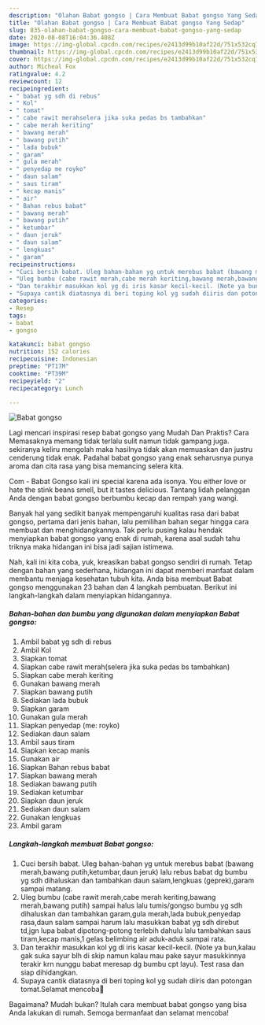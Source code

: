 ```yaml
---
description: "Olahan Babat gongso | Cara Membuat Babat gongso Yang Sedap"
title: "Olahan Babat gongso | Cara Membuat Babat gongso Yang Sedap"
slug: 835-olahan-babat-gongso-cara-membuat-babat-gongso-yang-sedap
date: 2020-08-08T16:04:36.408Z
image: https://img-global.cpcdn.com/recipes/e2413d99b10af22d/751x532cq70/babat-gongso-foto-resep-utama.jpg
thumbnail: https://img-global.cpcdn.com/recipes/e2413d99b10af22d/751x532cq70/babat-gongso-foto-resep-utama.jpg
cover: https://img-global.cpcdn.com/recipes/e2413d99b10af22d/751x532cq70/babat-gongso-foto-resep-utama.jpg
author: Micheal Fox
ratingvalue: 4.2
reviewcount: 12
recipeingredient:
- " babat yg sdh di rebus"
- " Kol"
- " tomat"
- " cabe rawit merahselera jika suka pedas bs tambahkan"
- " cabe merah keriting"
- " bawang merah"
- " bawang putih"
- " lada bubuk"
- " garam"
- " gula merah"
- " penyedap me royko"
- " daun salam"
- " saus tiram"
- " kecap manis"
- " air"
- " Bahan rebus babat"
- " bawang merah"
- " bawang putih"
- " ketumbar"
- " daun jeruk"
- " daun salam"
- " lengkuas"
- " garam"
recipeinstructions:
- "Cuci bersih babat. Uleg bahan-bahan yg untuk merebus babat (bawang merah,bawang putih,ketumbar,daun jeruk) lalu rebus babat dg bumbu yg sdh dihaluskan dan tambahkan daun salam,lengkuas (geprek),garam sampai matang."
- "Uleg bumbu (cabe rawit merah,cabe merah keriting,bawang merah,bawang putih) sampai halus lalu tumis/gongso bumbu yg sdh dihaluskan dan tambahkan garam,gula merah,lada bubuk,penyedap rasa,daun salam sampai harum lalu masukkan babat yg sdh direbut td,jgn lupa babat dipotong-potong terlebih dahulu lalu tambahkan saus tiram,kecap manis,1 gelas belimbing air aduk-aduk sampai rata."
- "Dan terakhir masukkan kol yg di iris kasar kecil-kecil. (Note ya bun,kalau gak suka sayur blh di skip namun kalau mau pake sayur masukkinnya terakir krn nunggu babat meresap dg bumbu cpt layu). Test rasa dan siap dihidangkan."
- "Supaya cantik diatasnya di beri toping kol yg sudah diiris dan potongan tomat.Selamat mencoba🙏"
categories:
- Resep
tags:
- babat
- gongso

katakunci: babat gongso 
nutrition: 152 calories
recipecuisine: Indonesian
preptime: "PT17M"
cooktime: "PT39M"
recipeyield: "2"
recipecategory: Lunch

---
```



![Babat gongso](https://img-global.cpcdn.com/recipes/e2413d99b10af22d/751x532cq70/babat-gongso-foto-resep-utama.jpg)

Lagi mencari inspirasi resep babat gongso yang Mudah Dan Praktis? Cara Memasaknya memang tidak terlalu sulit namun tidak gampang juga. sekiranya keliru mengolah maka hasilnya tidak akan memuaskan dan justru cenderung tidak enak. Padahal babat gongso yang enak seharusnya punya aroma dan cita rasa yang bisa memancing selera kita.

Com - Babat Gongso kali ini special karena ada isonya. You either love or hate the stink beans smell, but it tastes delicious. Tantang lidah pelanggan Anda dengan babat gongso berbumbu kecap dan rempah yang wangi.

Banyak hal yang sedikit banyak mempengaruhi kualitas rasa dari babat gongso, pertama dari jenis bahan, lalu pemilihan bahan segar hingga cara membuat dan menghidangkannya. Tak perlu pusing kalau hendak menyiapkan babat gongso yang enak di rumah, karena asal sudah tahu triknya maka hidangan ini bisa jadi sajian istimewa.


Nah, kali ini kita coba, yuk, kreasikan babat gongso sendiri di rumah. Tetap dengan bahan yang sederhana, hidangan ini dapat memberi manfaat dalam membantu menjaga kesehatan tubuh kita. Anda bisa membuat Babat gongso menggunakan 23 bahan dan 4 langkah pembuatan. Berikut ini langkah-langkah dalam menyiapkan hidangannya.

<!--inarticleads1-->

##### Bahan-bahan dan bumbu yang digunakan dalam menyiapkan Babat gongso:

1. Ambil  babat yg sdh di rebus
1. Ambil  Kol
1. Siapkan  tomat
1. Siapkan  cabe rawit merah(selera jika suka pedas bs tambahkan)
1. Siapkan  cabe merah keriting
1. Gunakan  bawang merah
1. Siapkan  bawang putih
1. Sediakan  lada bubuk
1. Siapkan  garam
1. Gunakan  gula merah
1. Siapkan  penyedap (me: royko)
1. Sediakan  daun salam
1. Ambil  saus tiram
1. Siapkan  kecap manis
1. Gunakan  air
1. Siapkan  Bahan rebus babat
1. Siapkan  bawang merah
1. Sediakan  bawang putih
1. Sediakan  ketumbar
1. Siapkan  daun jeruk
1. Sediakan  daun salam
1. Gunakan  lengkuas
1. Ambil  garam




<!--inarticleads2-->

##### Langkah-langkah membuat Babat gongso:

1. Cuci bersih babat. Uleg bahan-bahan yg untuk merebus babat (bawang merah,bawang putih,ketumbar,daun jeruk) lalu rebus babat dg bumbu yg sdh dihaluskan dan tambahkan daun salam,lengkuas (geprek),garam sampai matang.
1. Uleg bumbu (cabe rawit merah,cabe merah keriting,bawang merah,bawang putih) sampai halus lalu tumis/gongso bumbu yg sdh dihaluskan dan tambahkan garam,gula merah,lada bubuk,penyedap rasa,daun salam sampai harum lalu masukkan babat yg sdh direbut td,jgn lupa babat dipotong-potong terlebih dahulu lalu tambahkan saus tiram,kecap manis,1 gelas belimbing air aduk-aduk sampai rata.
1. Dan terakhir masukkan kol yg di iris kasar kecil-kecil. (Note ya bun,kalau gak suka sayur blh di skip namun kalau mau pake sayur masukkinnya terakir krn nunggu babat meresap dg bumbu cpt layu). Test rasa dan siap dihidangkan.
1. Supaya cantik diatasnya di beri toping kol yg sudah diiris dan potongan tomat.Selamat mencoba🙏




Bagaimana? Mudah bukan? Itulah cara membuat babat gongso yang bisa Anda lakukan di rumah. Semoga bermanfaat dan selamat mencoba!
